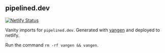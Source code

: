## pipelined.dev

[![Netlify Status](https://api.netlify.com/api/v1/badges/6e969fa4-9f7b-4c2f-bae5-4eb4044b0025/deploy-status)](https://app.netlify.com/sites/nervous-euclid-80eac5/deploys)

Vanity imports for `pipelined.dev`. Generated with [vangen](https://github.com/leighmcculloch/vangen) and deployed to netlify.

Run the command `rm -rf vangen && vangen`.
